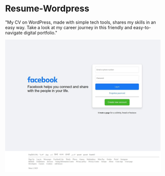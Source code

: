 # Resume-Wordpress
"My CV on WordPress, made with simple tech tools, shares my skills in an easy way. Take a look at my career journey in this friendly and easy-to-navigate digital portfolio."

![Screenshot](https://github.com/Rohail30/Facebook-Login-Clone/blob/main/Screenshot.jpg)
